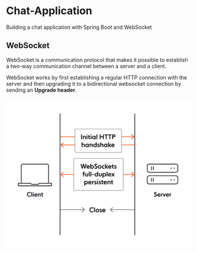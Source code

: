 # Chat-Application

Building a chat application with Spring Boot and WebSocket

## WebSocket

WebSocket is a communication protocol that makes it possible to establish a two-way communication channel between a
server and a client.

WebSocket works by first establishing a regular HTTP connection with the server and then upgrading it to a bidirectional
websocket connection by sending an <strong>Upgrade header</strong>.

<img src="./imgs/img1.png">
